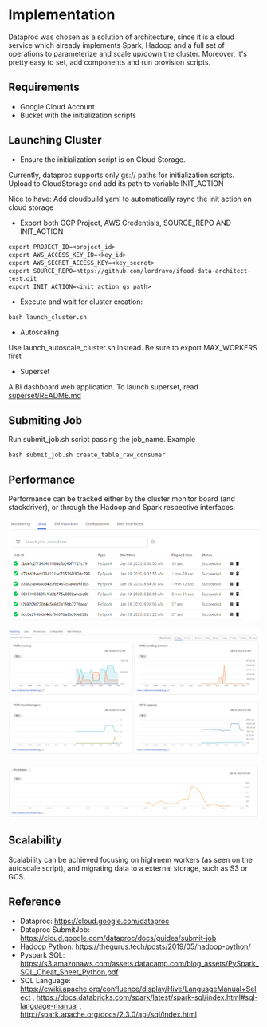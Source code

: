 # Implementation

Dataproc was chosen as a solution of architecture, since it is a cloud service which already implements Spark, Hadoop and a full set of operations to parameterize and scale up/down the cluster. Moreover, it's pretty easy to set, add components and run provision scripts.

## Requirements

* Google Cloud Account
* Bucket with the initialization scripts

## Launching Cluster

* Ensure the initialization script is on Cloud Storage.

Currently, dataproc supports only gs:// paths for initialization scripts.
Upload to CloudStorage and add its path to variable INIT_ACTION

Nice to have: Add cloudbuild.yaml to automatically rsync the init action on cloud storage

* Export both GCP Project, AWS Credentials, SOURCE_REPO AND INIT_ACTION
```
export PROJECT_ID=<project_id>
export AWS_ACCESS_KEY_ID=<key_id>
export AWS_SECRET_ACCESS_KEY=<key_secret>
export SOURCE_REPO=https://github.com/lordravo/ifood-data-architect-test.git
export INIT_ACTION=<init_action_gs_path>
```

* Execute and wait for cluster creation:
```
bash launch_cluster.sh
```

* Autoscaling

Use launch_autoscale_cluster.sh instead. Be sure to export MAX_WORKERS first

* Superset

A BI dashboard web application. To launch superset, read [superset/README.md](./superset)

## Submiting Job

Run submit_job.sh script passing the job_name. Example
```
bash submit_job.sh create_table_raw_consumer
```

## Performance
Performance can be tracked either by the cluster monitor board (and stackdriver), or through the Hadoop and Spark respective interfaces.

![Jobs](./imgs/jobs.PNG)

![Monitor 1.](./imgs/monitor_1.PNG)

![Monitor 2.](./imgs/monitor_2.PNG)


## Scalability
Scalability can be achieved focusing on highmem workers (as seen on the autoscale script), and migrating data to a external storage, such as S3 or GCS.


## Reference

* Dataproc: https://cloud.google.com/dataproc
* Dataproc SubmitJob: https://cloud.google.com/dataproc/docs/guides/submit-job
* Hadoop Python: https://thegurus.tech/posts/2019/05/hadoop-python/
* Pyspark SQL: https://s3.amazonaws.com/assets.datacamp.com/blog_assets/PySpark_SQL_Cheat_Sheet_Python.pdf
* SQL Language: https://cwiki.apache.org/confluence/display/Hive/LanguageManual+Select , 
  https://docs.databricks.com/spark/latest/spark-sql/index.html#sql-language-manual ,
  http://spark.apache.org/docs/2.3.0/api/sql/index.html
